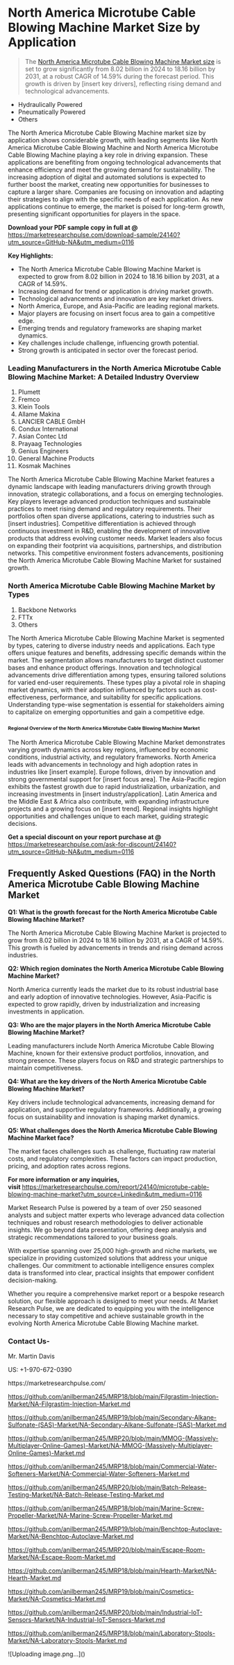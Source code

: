 <h1>North America Microtube Cable Blowing Machine Market&nbsp;Size by Application</h1><blockquote><p>The <a href="https://marketresearchpulse.com/download-sample/24140?utm_source=GitHub-NA&amp;utm_medium=0116">North America Microtube Cable Blowing Machine Market size</a> is set to grow significantly from 8.02 billion in 2024 to 18.16 billion by 2031, at a robust CAGR of 14.59% during the forecast period. This growth is driven by [insert key drivers], reflecting rising demand and technological advancements.</p></blockquote><ul><li>Hydraulically Powered<li> Pneumatically Powered<li> Others</li></ul><p>The North America Microtube Cable Blowing Machine market size by application shows considerable growth, with leading segments like North America Microtube Cable Blowing Machine and North America Microtube Cable Blowing Machine playing a key role in driving expansion. These applications are benefiting from ongoing technological advancements that enhance efficiency and meet the growing demand for sustainability. The increasing adoption of digital and automated solutions is expected to further boost the market, creating new opportunities for businesses to capture a larger share. Companies are focusing on innovation and adapting their strategies to align with the specific needs of each application. As new applications continue to emerge, the market is poised for long-term growth, presenting significant opportunities for players in the space.</p><p><strong>Download your PDF sample copy in full at @ </strong><a href="https://marketresearchpulse.com/download-sample/24140?utm_source=GitHub-NA&amp;utm_medium=0116">https://marketresearchpulse.com/download-sample/24140?utm_source=GitHub-NA&amp;utm_medium=0116</a></p><p><strong>Key Highlights: </strong></p><ul><li>The North America Microtube Cable Blowing Machine Market is expected to grow from 8.02 billion in 2024 to 18.16 billion by 2031, at a CAGR of 14.59%.</li><li>Increasing demand for trend or application is driving market growth.</li><li>Technological advancements and innovation are key market drivers.</li><li>North America, Europe, and Asia-Pacific are leading regional markets.</li><li>Major players are focusing on insert focus area to gain a competitive edge.</li><li>Emerging trends and regulatory frameworks are shaping market dynamics.</li><li>Key challenges include challenge, influencing growth potential.</li><li>Strong growth is anticipated in sector over the forecast period.</li></ul><h3>Leading Manufacturers in the North America Microtube Cable Blowing Machine Market: A Detailed Industry Overview</h3><ol><li>Plumett</li><li>Fremco</li><li>Klein Tools</li><li>Allame Makina</li><li>LANCIER CABLE GmbH</li><li>Condux International</li><li>Asian Contec Ltd</li><li>Prayaag Technologies</li><li>Genius Engineers</li><li>General Machine Products</li><li>Kosmak Machines</li></ol><div class="flex max-w-full flex-col flex-grow"><div class="min-h-8 text-message flex w-full flex-col items-end gap-2 whitespace-normal break-words [.text-message+&amp;]:mt-5" dir="auto" data-message-author-role="assistant" data-message-id="fd8432e4-4910-450d-b182-61b7bfb0a01f" data-message-model-slug="gpt-4o"><div class="flex w-full flex-col gap-1 empty:hidden first:pt-[3px]"><div class="markdown prose w-full break-words dark:prose-invert light"><p>The North America Microtube Cable Blowing Machine Market features a dynamic landscape with leading manufacturers driving growth through innovation, strategic collaborations, and a focus on emerging technologies. Key players leverage advanced production techniques and sustainable practices to meet rising demand and regulatory requirements. Their portfolios often span diverse applications, catering to industries such as [insert industries]. Competitive differentiation is achieved through continuous investment in R&amp;D, enabling the development of innovative products that address evolving customer needs. Market leaders also focus on expanding their footprint via acquisitions, partnerships, and distribution networks. This competitive environment fosters advancements, positioning the North America Microtube Cable Blowing Machine Market for sustained growth.</p></div></div></div></div><h3>North America Microtube Cable Blowing Machine Market by Types</h3><ol><li>Backbone Networks<li> FTTx<li> Others</li></ol><div class="flex max-w-full flex-col flex-grow"><div class="min-h-8 text-message flex w-full flex-col items-end gap-2 whitespace-normal break-words [.text-message+&amp;]:mt-5" dir="auto" data-message-author-role="assistant" data-message-id="084470be-0bb7-4664-bddf-5156b4f41249" data-message-model-slug="gpt-4o-mini"><div class="flex w-full flex-col gap-1 empty:hidden first:pt-[3px]"><div class="markdown prose w-full break-words dark:prose-invert light"><p>The North America Microtube Cable Blowing Machine Market is segmented by types, catering to diverse industry needs and applications. Each type offers unique features and benefits, addressing specific demands within the market. The segmentation allows manufacturers to target distinct customer bases and enhance product offerings. Innovation and technological advancements drive differentiation among types, ensuring tailored solutions for varied end-user requirements. These types play a pivotal role in shaping market dynamics, with their adoption influenced by factors such as cost-effectiveness, performance, and suitability for specific applications. Understanding type-wise segmentation is essential for stakeholders aiming to capitalize on emerging opportunities and gain a competitive edge.</p></div></div></div></div><h3><span style="font-size: 11px;">Regional Overview of the North America Microtube Cable Blowing Machine Market</span></h3><div class="flex max-w-full flex-col flex-grow"><div class="min-h-8 text-message flex w-full flex-col items-end gap-2 whitespace-normal break-words [.text-message+&amp;]:mt-5" dir="auto" data-message-author-role="assistant" data-message-id="e9038762-ce64-4e30-91c9-9bd413514231" data-message-model-slug="gpt-4o-mini"><div class="flex w-full flex-col gap-1 empty:hidden first:pt-[3px]"><div class="markdown prose w-full break-words dark:prose-invert light"><p>The North America Microtube Cable Blowing Machine Market demonstrates varying growth dynamics across key regions, influenced by economic conditions, industrial activity, and regulatory frameworks. North America leads with advancements in technology and high adoption rates in industries like [insert example]. Europe follows, driven by innovation and strong governmental support for [insert focus area]. The Asia-Pacific region exhibits the fastest growth due to rapid industrialization, urbanization, and increasing investments in [insert industry/application]. Latin America and the Middle East &amp; Africa also contribute, with expanding infrastructure projects and a growing focus on [insert trend]. Regional insights highlight opportunities and challenges unique to each market, guiding strategic decisions.</p></div></div></div></div><p><strong>Get a special discount on your report purchase at @ </strong><a href="https://marketresearchpulse.com/ask-for-discount/24140?utm_source=GitHub-NA&amp;utm_medium=0116">https://marketresearchpulse.com/ask-for-discount/24140?utm_source=GitHub-NA&amp;utm_medium=0116</a></p><h2>Frequently Asked Questions (FAQ) in the North America Microtube Cable Blowing Machine Market</h2><p><strong>Q1: What is the growth forecast for the North America Microtube Cable Blowing Machine Market?</strong></p><p>The North America Microtube Cable Blowing Machine Market is projected to grow from 8.02 billion in 2024 to 18.16 billion by 2031, at a CAGR of 14.59%. This growth is fueled by advancements in trends and rising demand across industries.</p><p><strong>Q2: Which region dominates the North America Microtube Cable Blowing Machine Market?</strong></p><p>North America currently leads the market due to its robust industrial base and early adoption of innovative technologies. However, Asia-Pacific is expected to grow rapidly, driven by industrialization and increasing investments in application.</p><p><strong>Q3: Who are the major players in the North America Microtube Cable Blowing Machine Market?</strong></p><p>Leading manufacturers include North America Microtube Cable Blowing Machine, known for their extensive product portfolios, innovation, and strong presence. These players focus on R&amp;D and strategic partnerships to maintain competitiveness.</p><p><strong>Q4: What are the key drivers of the North America Microtube Cable Blowing Machine Market?</strong></p><p>Key drivers include technological advancements, increasing demand for application, and supportive regulatory frameworks. Additionally, a growing focus on sustainability and innovation is shaping market dynamics.</p><p><strong>Q5: What challenges does the North America Microtube Cable Blowing Machine Market face?</strong></p><p>The market faces challenges such as challenge, fluctuating raw material costs, and regulatory complexities. These factors can impact production, pricing, and adoption rates across regions.</p><p><strong>For more information or any inquiries, visit&nbsp;</strong><a href="https://marketresearchpulse.com/report/24140/microtube-cable-blowing-machine-market?utm_source=Linkedin&utm_medium=0116">https://marketresearchpulse.com/report/24140/microtube-cable-blowing-machine-market?utm_source=Linkedin&utm_medium=0116</a></p><p>Market Research Pulse is powered by a team of over 250 seasoned analysts and subject matter experts who leverage advanced data collection techniques and robust research methodologies to deliver actionable insights. We go beyond data presentation, offering deep analysis and strategic recommendations tailored to your business goals.</p><p>With expertise spanning over 25,000 high-growth and niche markets, we specialize in providing customized solutions that address your unique challenges. Our commitment to actionable intelligence ensures complex data is transformed into clear, practical insights that empower confident decision-making.</p><p>Whether you require a comprehensive market report or a bespoke research solution, our flexible approach is designed to meet your needs. At Market Research Pulse, we are dedicated to equipping you with the intelligence necessary to stay competitive and achieve sustainable growth in the evolving North America Microtube Cable Blowing Machine market.</p><h3><strong>Contact Us-</strong></h3><p>Mr. Martin Davis</p><p>US: +1-970-672-0390</p><p>https://marketresearchpulse.com/</p><p><a href="https://github.com/anilberman245/MRP18/blob/main/Filgrastim-Injection-Market/NA-Filgrastim-Injection-Market.md">https://github.com/anilberman245/MRP18/blob/main/Filgrastim-Injection-Market/NA-Filgrastim-Injection-Market.md</a></p><p><a href="https://github.com/anilberman245/MRP19/blob/main/Secondary-Alkane-Sulfonate-(SAS)-Market/NA-Secondary-Alkane-Sulfonate-(SAS)-Market.md">https://github.com/anilberman245/MRP19/blob/main/Secondary-Alkane-Sulfonate-(SAS)-Market/NA-Secondary-Alkane-Sulfonate-(SAS)-Market.md</a></p><p><a href="https://github.com/anilberman245/MRP20/blob/main/MMOG-(Massively-Multiplayer-Online-Games)-Market/NA-MMOG-(Massively-Multiplayer-Online-Games)-Market.md">https://github.com/anilberman245/MRP20/blob/main/MMOG-(Massively-Multiplayer-Online-Games)-Market/NA-MMOG-(Massively-Multiplayer-Online-Games)-Market.md</a></p><p><a href="https://github.com/anilberman245/MRP18/blob/main/Commercial-Water-Softeners-Market/NA-Commercial-Water-Softeners-Market.md">https://github.com/anilberman245/MRP18/blob/main/Commercial-Water-Softeners-Market/NA-Commercial-Water-Softeners-Market.md</a></p><p><a href="https://github.com/anilberman245/MRP20/blob/main/Batch-Release-Testing-Market/NA-Batch-Release-Testing-Market.md">https://github.com/anilberman245/MRP20/blob/main/Batch-Release-Testing-Market/NA-Batch-Release-Testing-Market.md</a></p><p><a href="https://github.com/anilberman245/MRP18/blob/main/Marine-Screw-Propeller-Market/NA-Marine-Screw-Propeller-Market.md">https://github.com/anilberman245/MRP18/blob/main/Marine-Screw-Propeller-Market/NA-Marine-Screw-Propeller-Market.md</a></p><p><a href="https://github.com/anilberman245/MRP19/blob/main/Benchtop-Autoclave-Market/NA-Benchtop-Autoclave-Market.md">https://github.com/anilberman245/MRP19/blob/main/Benchtop-Autoclave-Market/NA-Benchtop-Autoclave-Market.md</a></p><p><a href="https://github.com/anilberman245/MRP20/blob/main/Escape-Room-Market/NA-Escape-Room-Market.md">https://github.com/anilberman245/MRP20/blob/main/Escape-Room-Market/NA-Escape-Room-Market.md</a></p><p><a href="https://github.com/anilberman245/MRP18/blob/main/Hearth-Market/NA-Hearth-Market.md">https://github.com/anilberman245/MRP18/blob/main/Hearth-Market/NA-Hearth-Market.md</a></p><p><a href="https://github.com/anilberman245/MRP19/blob/main/Cosmetics-Market/NA-Cosmetics-Market.md">https://github.com/anilberman245/MRP19/blob/main/Cosmetics-Market/NA-Cosmetics-Market.md</a></p><p><a href="https://github.com/anilberman245/MRP20/blob/main/Industrial-IoT-Sensors-Market/NA-Industrial-IoT-Sensors-Market.md">https://github.com/anilberman245/MRP20/blob/main/Industrial-IoT-Sensors-Market/NA-Industrial-IoT-Sensors-Market.md</a></p><p><a href="https://github.com/anilberman245/MRP18/blob/main/Laboratory-Stools-Market/NA-Laboratory-Stools-Market.md">https://github.com/anilberman245/MRP18/blob/main/Laboratory-Stools-Market/NA-Laboratory-Stools-Market.md</a></p>
![Uploading image.png…]()

